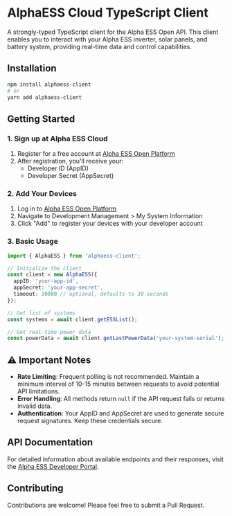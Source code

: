 # AlphaESS Cloud TypeScript Client

A strongly-typed TypeScript client for the Alpha ESS Open API. This client enables you to interact with your Alpha ESS inverter, solar panels, and battery system, providing real-time data and control capabilities.

## Installation

```bash
npm install alphaess-client
# or
yarn add alphaess-client
```

## Getting Started

### 1. Sign up at Alpha ESS Cloud
1. Register for a free account at [Alpha ESS Open Platform](https://open.alphaess.com/)
2. After registration, you'll receive your:
   - Developer ID (AppID)
   - Developer Secret (AppSecret)

### 2. Add Your Devices
1. Log in to [Alpha ESS Open Platform](https://open.alphaess.com/)
2. Navigate to Development Management > My System Information
3. Click "Add" to register your devices with your developer account

### 3. Basic Usage

```typescript
import { AlphaESS } from 'alphaess-client';

// Initialize the client
const client = new AlphaESS({
  appID: 'your-app-id',
  appSecret: 'your-app-secret',
  timeout: 30000 // optional, defaults to 30 seconds
});

// Get list of systems
const systems = await client.getESSList();

// Get real-time power data
const powerData = await client.getLastPowerData('your-system-serial');
```

## ⚠️ Important Notes

- **Rate Limiting**: Frequent polling is not recommended. Maintain a minimum interval of 10-15 minutes between requests to avoid potential API limitations.
- **Error Handling**: All methods return `null` if the API request fails or returns invalid data.
- **Authentication**: Your AppID and AppSecret are used to generate secure request signatures. Keep these credentials secure.

## API Documentation

For detailed information about available endpoints and their responses, visit the [Alpha ESS Developer Portal](https://open.alphaess.com/developmentManagement/apiList).


## Contributing

Contributions are welcome! Please feel free to submit a Pull Request.

